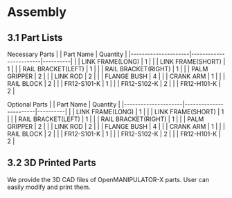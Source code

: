 # Assembly

## 3.1 Part Lists
Necessary Parts
|                     | Part Name             | Quantity |
|---------------------|------------------------|----------|
|                     | LINK FRAME(LONG)       | 1        |
|                     | LINK FRAME(SHORT)      | 1        |
|                     | RAIL BRACKET(LEFT)     | 1        |
|                     | RAIL BRACKET(RIGHT)    | 1        |
|                     | PALM GRIPPER           | 2        |
|                     | LINK ROD               | 2        |
|                     | FLANGE BUSH            | 4        |
|                     | CRANK ARM              | 1        |
|                     | RAIL BLOCK             | 2        |
|                     | FR12-S101-K            | 1        |
|                     | FR12-S102-K            | 2        |
|                     | FR12-H101-K            | 2        |

Optional Parts
|                      | Part Name             | Quantity |
|---------------------|------------------------|----------|
|                     | LINK FRAME(LONG)       | 1        |
|                     | LINK FRAME(SHORT)      | 1        |
|                     | RAIL BRACKET(LEFT)     | 1        |
|                     | RAIL BRACKET(RIGHT)    | 1        |
|                     | PALM GRIPPER           | 2        |
|                     | LINK ROD               | 2        |
|                     | FLANGE BUSH            | 4        |
|                     | CRANK ARM              | 1        |
|                     | RAIL BLOCK             | 2        |
|                     | FR12-S101-K            | 1        |
|                     | FR12-S102-K            | 2        |
|                     | FR12-H101-K            | 2        |

## 3.2 3D Printed Parts
We provide the 3D CAD files of OpenMANIPULATOR-X parts. User can easily modify and print them.
